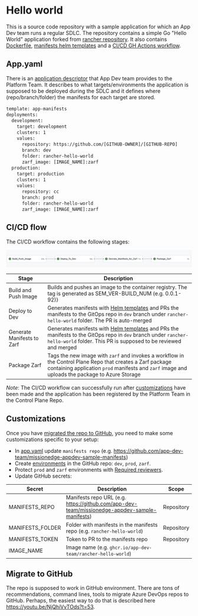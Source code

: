Hello world
===========

This is a source code repository with a sample application for which an App Dev team runs a regular SDLC. The repository contains a simple Go "Hello World" application forked from [rancher repository](https://github.com/rancher/hello-world). It also contains [Dockerfile](Dockerfile), [manifests helm templates](./helm) and a [CI/CD GH Actions workflow](.github/workflows/cicd.yaml).

## App.yaml

There is an [application descriptor](app.yaml) that App Dev team provides to the Platform Team. It describes to what targets/environments the application is supposed to be deployed during the SDLC and it defines where (repo/branch/folder) the manifests for each target are stored. 

```
template: app-manifests
deployments:
  development:
    target: development
    clusters: 1
    values:
      repository: https://github.com/[GITHUB-OWNER]/[GITHUB-REPO]
      branch: dev
      folder: rancher-hello-world
      zarf_image: [IMAGE_NAME]:zarf
  production:
    target: production
    clusters: 1
    values:
      repository: cc
      branch: prod
      folder: rancher-hello-world
      zarf_image: [IMAGE_NAME]:zarf      
```

## CI/CD flow

The CI/CD workflow contains the following stages:

 ![ci-cd](./img/ci-cd.png)

 |Stage|Description|
 |-----|-----------|
 |Build and Push Image|Builds and pushes an image to the container registry. The tag is generated as SEM_VER-BUILD_NUM (e.g. 0.0.1-92)}
 |Deploy to Dev|Generates manifests with [Helm templates](./helm/) and PRs the manifests to the GitOps repo in `dev` branch under `rancher-hello-world` folder. The PR is auto-merged|
 |Generate Manifests to Zarf|Generates manifests with [Helm templates](./helm/) and PRs the manifests to the GitOps repo in `dev` branch under `rancher-hello-world` folder. This PR is supposed to be reviewed and merged|
 |Package Zarf| Tags the new image with `zarf` and invokes a workflow in the Control Plane Repo that creates a Zarf package containing application `prod` manifests and `zarf` image and uploads the package to Azure Storage|

 _*Note*_: The CI/CD workflow can successfully run after [customizations](#customizations) have been made and the application has been registered by the Platform Team in the Control Plane Repo.  


## Customizations
Once you have [migrated the repo to GitHub](#migrate-to-github), you need to make some customizations specific to your setup:

- In [app.yaml](app.yaml) update `manifests repo` (e.g. https://github.com/app-dev-team/missionedge-appdev-sample-manifests)
- Create [environments](https://docs.github.com/en/actions/deployment/targeting-different-environments/using-environments-for-deployment#creating-an-environment) in the GitHub repo: `dev`, `prod`, `zarf`. 
- Protect `prod` and `zarf` environments with [Required reviewers](https://docs.github.com/en/actions/managing-workflow-runs/reviewing-deployments).
- Update GitHub secrets:

|Secret|Description|Scope|
|------|-----------|-----|
|MANIFESTS_REPO| Manifests repo URL (e.g. https://github.com/app-dev-team/missionedge-appdev-sample-manifests)| Repository|
|MANIFESTS_FOLDER| Folder with manifests in the manifests repo (e.g. `rancher-hello-world`)| Repository|
|MANIFESTS_TOKEN| Token to PR to the manifests repo| Repository|
|IMAGE_NAME| Image name (e.g. `ghcr.io/app-dev-team/rancher-hello-world`)|   

## Migrate to GitHub

The repo is supposed to work in GitHub environment. There are tons of recommendations, command lines, tools to migrate Azure DevOps repos to GitHub.
Perhaps, the easiest way to do that is described here https://youtu.be/NjQhiVvTOds?t=53.
